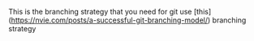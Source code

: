 This is the branching strategy that you need for git
 use [this] (https://nvie.com/posts/a-successful-git-branching-model/) branching strategy
